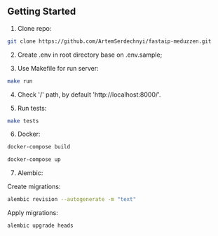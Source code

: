 ## Getting Started

1) Clone repo:

```bash
git clone https://github.com/ArtemSerdechnyi/fastaip-meduzzen.git
```

2) Create .env in root directory base on .env.sample;


3) Use Makefile for run server:

```bash
make run
```

4) Check '/' path, by default 'http://localhost:8000/'.

5) Run tests:

```bash
make tests
```

6) Docker:

```bash
docker-compose build
```

```bash
docker-compose up
```

7) Alembic:

Create migrations:

```bash
alembic revision --autogenerate -m "text"
```

Apply migrations:

```bash
alembic upgrade heads
```
